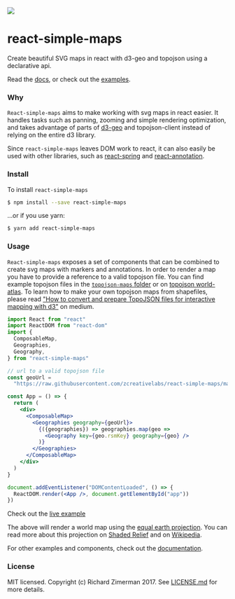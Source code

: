 
<img src="https://img.shields.io/bundlephobia/minzip/react-simple-maps@beta?color=%2328cb95&label=gzip" />

# react-simple-maps
Create beautiful SVG maps in react with d3-geo and topojson using a declarative api.

Read the [docs](https://www.react-simple-maps.io/docs/getting-started/), or check out the [examples](https://www.react-simple-maps.io/examples/).

### Why

`React-simple-maps` aims to make working with svg maps in react easier. It handles tasks such as panning, zooming and simple rendering optimization, and takes advantage of parts of [d3-geo](https://github.com/d3/d3-geo) and topojson-client instead of relying on the entire d3 library.

Since `react-simple-maps` leaves DOM work to react, it can also easily be used with other libraries, such as [react-spring](https://github.com/react-spring/react-spring) and [react-annotation](https://github.com/susielu/react-annotation/).

### Install

To install `react-simple-maps`

```bash
$ npm install --save react-simple-maps
```

...or if you use yarn:

```bash
$ yarn add react-simple-maps
```

### Usage

`React-simple-maps` exposes a set of components that can be combined to create svg maps with markers and annotations. In order to render a map you have to provide a reference to a valid topojson file. You can find example topojson files in the [`topojson-maps` folder](https://github.com/zcreativelabs/react-simple-maps/tree/master/topojson-maps) or on [topojson world-atlas](https://github.com/topojson/world-atlas). To learn how to make your own topojson maps from shapefiles, please read ["How to convert and prepare TopoJSON files for interactive mapping with d3"](https://hackernoon.com/how-to-convert-and-prepare-topojson-files-for-interactive-mapping-with-d3-499cf0ced5f) on medium.

```jsx
import React from "react"
import ReactDOM from "react-dom"
import {
  ComposableMap,
  Geographies,
  Geography,
} from "react-simple-maps"

// url to a valid topojson file
const geoUrl =
  "https://raw.githubusercontent.com/zcreativelabs/react-simple-maps/master/topojson-maps/world-110m.json"

const App = () => {
  return (
    <div>
      <ComposableMap>
        <Geographies geography={geoUrl}>
          {({geographies}) => geographies.map(geo =>
            <Geography key={geo.rsmKey} geography={geo} />
          )}
        </Geographies>
      </ComposableMap>
    </div>
  )
}

document.addEventListener("DOMContentLoaded", () => {
  ReactDOM.render(<App />, document.getElementById("app"))
})
```

Check out the [live example](https://codesandbox.io/s/basic-map-wvlol)

The above will render a world map using the [equal earth projection](https://observablehq.com/@d3/equal-earth). You can read more about this projection on [Shaded Relief](http://shadedrelief.com/ee_proj/) and on [Wikipedia](https://en.wikipedia.org/wiki/Equal_Earth_projection).

For other examples and components, check out the [documentation](https://www.react-simple-maps.io/docs/getting-started).

### License
MIT licensed. Copyright (c) Richard Zimerman 2017. See [LICENSE.md](https://github.com/zcreativelabs/react-simple-maps/blob/master/LICENSE) for more details.
